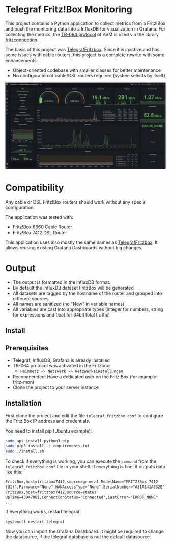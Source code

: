 # Telegraf Fritz!Box Monitoring

This project contains a Python application to collect metrics from a Fritz!Box and push the monitoring data into a InfluxDB for visualization in Grafana.
For collecting the metrics, the [TR-064 protocol](https://avm.de/service/schnittstellen/) of AVM is used via the library [fritzconnection](https://github.com/kbr/fritzconnection).

The basis of this project was [TelegrafFritzbox](https://github.com/Schmidsfeld/TelegrafFritzBox).
Since it is inactive and has some issues with cable routers, this project is a complete rewrite with some enhancements:

* Object-oriented codebase with smaller classes for better maintenance
* No configuration of cable/DSL routers required (system selects by itself)

![Grafana dashboard](docs/grafana_fritzbox.jpg)

# Compatibility
Any cable or DSL Fritz!Box routers should work without any special configuration.

The application was tested with:

* Fritz!Box 6660 Cable Router
* Fritz!Box 7412 DSL Router

This application uses also mostly the same names as [TelegrafFritzbox](https://github.com/Schmidsfeld/TelegrafFritzBox).
It allows reusing existing Grafana Dashboards without big changes.

# Output
* The output is formatted in the influxDB format. 
* By default the influxDB dataset FritzBox will be generated
* All datasets are tagged by the hostname of the router and grouped into different sources
* All names are sanitized (no "New" in variable names)
* All variables are cast into appropriate types (integer for numbers, string for expressions and float for 64bit total traffic)

## Install
## Prerequisites
* Telegraf, InfluxDB, Grafana is already installed
* TR-064 protocol was activated in the Fritzbox:
  * `Heimnetz -> Netzwerk -> Netzwerkeinstellungen`
* Recommended: Have a dedicated user on the Fritz!Box (for example: fritz-mon)
* Clone the project to your server instance

## Installation
First clone the project and edit the file `telegraf_fritzbox.conf` to configure the Fritz!Box IP address and credentials.

You need to install pip (Ubuntu example):
```bash
sudo apt install python3-pip
sudo pip3 install -r requirements.txt
sudo ./install.sh
```

To check if everything is working, you can execute the `command` from the `telegraf_fritzbox.conf` file in your shell.
If everything is fine, it outputs data like this:

```
FritzBox,host=fritzbox7412,source=general ModelName="FRITZ!Box 7412 (UI)",Firmware="None",WANAccessType="None",SerialNumber="A31A141A332E"
FritzBox,host=fritzbox7412,source=status UpTime=4394708i,ConnectionStatus="Connected",LastError="ERROR_NONE"
...
```

If everything works, restart telegraf:
```bash
systemctl restart telegraf
```

Now you can import the Grafana Dashboard. It might be required to change the datasource, if the telegraf database is not the default datasource.
